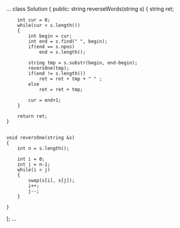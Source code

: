 ...
class Solution {
public:
    string reverseWords(string s) {
        string ret;
        
        int cur = 0;
        while(cur < s.length())
        {
            int begin = cur;
            int end = s.find(" ", begin);
            if(end == s.npos)
                end = s.length();
            
            string tmp = s.substr(begin, end-begin);
            reversOne(tmp);
            if(end != s.length())
                ret = ret + tmp + " " ;
            else
                ret = ret + tmp; 
            
            cur = end+1;
        }
        
        return ret;
    }
    
    
    void reversOne(string &s)
    {
        int n = s.length();
        
        int i = 0;
        int j = n-1;
        while(i < j)
        {
            swap(s[i], s[j]);
            i++;
            j--;
        }
        
    }
};
...
